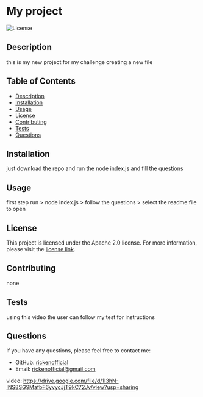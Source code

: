 # My project

  ![License](https://img.shields.io/badge/License-Apache%202.0-blue.svg)

## Description
this is my new project for my challenge creating a new file

## Table of Contents
- [Description](#description)
- [Installation](#installation)
- [Usage](#usage)
- [License](#license)
- [Contributing](#contributing)
- [Tests](#tests)
- [Questions](#questions)

## Installation
just download the repo and run the node index.js and fill the questions

## Usage
first step run > node index.js > follow the questions > select the readme file to  open


## License
This project is licensed under the Apache 2.0 license. For more information, please visit the [license link](https://www.apache.org/licenses/LICENSE-2.0).
  

## Contributing
none

## Tests
using this video the user can follow my test for instructions

## Questions
If you have any questions, please feel free to contact me:
- GitHub: [rickenofficial](https://github.com/rickenofficial)
- Email: rickenofficial@gmail.com

video: https://drive.google.com/file/d/1I3hN-INS8SG9MafbF6yvycJjT9kC72Jv/view?usp=sharing
